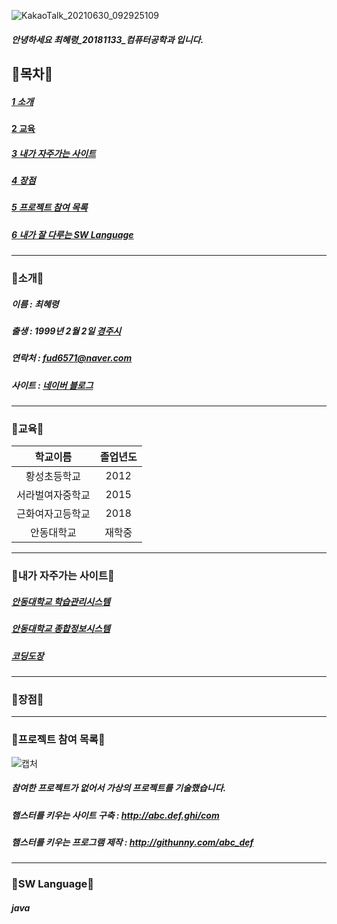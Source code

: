 
![KakaoTalk_20210630_092925109](https://user-images.githubusercontent.com/50656146/123884225-bd048580-d985-11eb-88e5-eedbdee5f793.jpg)
##### 안녕하세요 최혜령_20181133_컴퓨터공학과 입니다.

## 💜목차💜

##### [1 소개][slink]
[slink]: https://github.com/hyereong/softwareFolio/blob/main/README.md#%EC%86%8C%EA%B0%9C
#### [2 교육][glink]
[glink]: https://github.com/hyereong/softwareFolio/blob/main/README.md#%EA%B5%90%EC%9C%A1
##### [3 내가 자주가는 사이트][sislink]
[sislink]: https://github.com/hyereong/softwareFolio/blob/main/README.md#%EB%82%B4%EA%B0%80-%EC%9E%90%EC%A3%BC%EA%B0%80%EB%8A%94-%EC%82%AC%EC%9D%B4%ED%8A%B8
##### [4 장점][jlink]
[jlink]: https://github.com/hyereong/softwareFolio/blob/main/README.md#%EC%9E%A5%EC%A0%90
##### [5 프로젝트 참여 목록][plink]
[plink]: https://github.com/hyereong/softwareFolio/blob/main/README.md#%ED%94%84%EB%A1%9C%EC%A0%9D%ED%8A%B8-%EC%B0%B8%EC%97%AC-%EB%AA%A9%EB%A1%9D
##### [6 내가 잘 다루는 SW Language][nlink]
[nlink]: https://github.com/hyereong/softwareFolio/blob/main/README.md#%EB%82%B4%EA%B0%80-%EC%9E%98-%EB%8B%A4%EB%A3%A8%EB%8A%94-sw-language

***

### 💜소개💜

##### 이름 : 최혜령

##### 출생 : 1999년 2월 2일 [경주시][gylink]
[gylink]:https://www.gyeongju.go.kr/design/ko2019/popup/covid/index.html

##### 연락처 : <fud6571@naver.com>

##### 사이트 : [네이버 블로그][blink]
[blink]:http://blog.naver.com/fud6571

***

### 💜교육💜

| 학교이름 | 졸업년도 |
| :-: | :-: |
| 황성초등학교 | 2012 |
| 서라벌여자중학교 | 2015 |
| 근화여자고등학교 | 2018 |
| 안동대학교 | 재학중 |


***

### 💜내가 자주가는 사이트💜

##### [안동대학교 학습관리시스템][ahlink]
[ahlink]:https://lms.andong.ac.kr/ilos/main/main_form.acl

##### [안동대학교 종합정보시스템][ajlink]
[ajlink]:https://i4u.anu.ac.kr/

##### [코딩도장][codolink]
[codolink]: https://dojang.io/

***

### 💜장점💜

***

### 💜프로젝트 참여 목록💜

![캡처](https://user-images.githubusercontent.com/50656146/123887090-d4df0800-d98b-11eb-9b6c-ce67dad14113.PNG)

##### *참여한 프로젝트가 없어서 가상의 프로젝트를 기술했습니다.*

##### 햄스터를 키우는 사이트 구축 : http://abc.def.ghi/com

##### 햄스터를 키우는 프로그램 제작 : http://githunny.com/abc_def

***

### 💜SW Language💜

##### java
